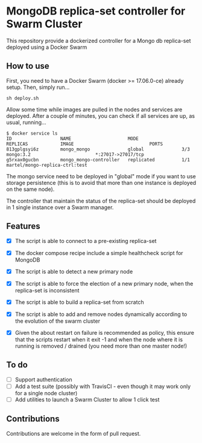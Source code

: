 # MongoDB replica-set controller for Swarm Cluster

This repository provide a dockerized controller for a Mongo db replica-set deployed using a Docker Swarm

## How to use
First, you need to have a Docker Swarm (docker >= 17.06.0-ce) already setup.
Then, simply run...

    sh deploy.sh

Allow some time while images are pulled in the nodes and services are deployed. After a couple of minutes, you can check if all services are up, as usual, running...

    $ docker service ls
    ID                  NAME                     MODE                REPLICAS            IMAGE                            PORTS
    813gplgsyi6z        mongo_mongo              global              3/3                 mongo:3.2                        *:27017->27017/tcp
    g5rxax0gucbn        mongo_mongo-controller   replicated          1/1                 martel/mongo-replica-ctrl:test   

The mongo service need to be deployed in "global" mode if you want to use storage persistence (this is to avoid that more than one instance is deployed on the same node).

The controller that maintain the status of the replica-set should be deployed in 1 single instance over a Swarm manager.

## Features
- [x] The script is able to connect to a pre-existing replica-set
- [x] The docker compose recipe include a simple healthcheck script for MongoDB
- [x] The script is able to detect a new primary node
- [x] The script is able to force the election of a new primary node, when the replica-set is inconsistent
- [x] The script is able to build a replica-set from scratch
- [x] The script is able to add and remove nodes dynamically according to the evolution of the swarm cluster
- [x] Given the about restart on failure is recommended as policy, this ensure that the scripts restart when it exit -1 and when the node where it is running is removed / drained (you need more than one master node!)


## To do
- [ ] Support authentication
- [ ] Add a test suite (possibly with TravisCI - even though it may work only for a single node cluster)
- [ ] Add utilities to launch a Swarm Cluster to allow 1 click test

## Contributions
Contributions are welcome in the form of pull request.
